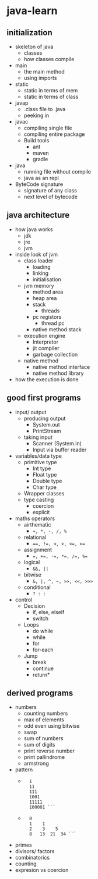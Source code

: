 # java-learn

## initialization
- skeleton of java
	- classes
	- how classes compile
- main
	- the main method
	- using imports
- static
	- static in terms of mem
	- static in terms of class
- javap
	- .class file to .java
	- peeking in 
- javac
	- compiling single file
	- compiling entire package
	- Build tools
		- ant
		- maven
		- gradle
- java
	- running file without compile
	- java as an repl
- ByteCode signature
	- signature of any class
	- next level of bytecode


## java architecture
- how java works
	- jdk
	- jre
	- jvm
- inside look of jvm
	- class loader
		- loading
		- linking
		- initialisation
	- jvm memory
		- method area
		- heap area
		- stack
			- threads
		- pc registors
			- thread pc
		- native method stack
	- execution engine
		- Interpretor
		- jit compiler
		- garbage collection
	- native method
		- native method interface
		- native method library
- how the execution is done

## good first programs
- input/ output
	- producing output
		- System.out
		- PrintStream
	- taking input
		- Scanner (System.in)
		- Input via buffer reader
- variables/data type
	- primitive type
		- Int type
		- Float type
		- Double type
		- Char type
	- Wrapper classes
	- type casting
		- coercion
		- explicit
- maths operators
	- airthematic
		- ```+, *, -, /, % ```
	- relational
		- ```==, !=, <, >, <=, >= ```
	- assignment
		- ```=, +=, -=, *=, /=, %= ```
	- logical
		- ```&&, || ```
	- bitwise
		- ```&, |, ^, ~, >>, <<, >>> ```
	- conditional
		- ```? : : ```
- control
	- Decision
		- if, else, elseif
		- switch
	- Loops
		- do while
		- while
		- for
		- for-each
	- Jump
		- break
		- continue
		- return*

## derived programs
- numbers
	- counting numbers
	- max of elements
	- odd even using bitwise
	- swap
	- sum of numbers
	- sum of digits
	- print reverse number
	- print pallindrome
	- armstrong
- pattern
	- ```
		1  
		11  
		111   
		1001   
		11111  
		100001 ```
	- ```
		0  
		1    1  
		2    3    5  
		8   13  21  34 ```

- primes
- divisors/ factors
- combinatorics
- counting
- expresion vs coercion